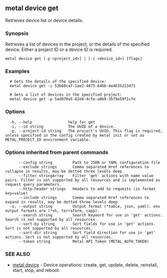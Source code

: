 ## metal device get

Retrieves device list or device details.

### Synopsis

Retrieves a list of devices in the project, or the details of the specified device. Either a project ID or a device ID is required.

```
metal device get [-p <project_id>] | [-i <device_id>] [flags]
```

### Examples

```
  # Gets the details of the specified device:
  metal device get -i 52b60ca7-1ae2-4875-846b-4e4635223471
  
  # Gets a list of devices in the specified project:
  metal device get -p 5ad070a5-62e8-4cfe-a0b9-3b79e59f1cfe
```

### Options

```
  -h, --help                help for get
  -i, --id string           The UUID of a device.
  -p, --project-id string   The project's UUID. This flag is required, unless specified in the config created by metal init or set as METAL_PROJECT_ID environment variable.
```

### Options inherited from parent commands

```
      --config string         Path to JSON or YAML configuration file
      --exclude strings       Comma separated Href references to collapse in results, may be dotted three levels deep
      --filter stringArray    Filter 'get' actions with name value pairs. Filter is not supported by all resources and is implemented as request query parameters.
      --http-header strings   Headers to add to requests (in format key=value)
      --include strings       Comma separated Href references to expand in results, may be dotted three levels deep
  -o, --output string         Output format (*table, json, yaml). env output formats are (*sh, terraform, capp).
      --search string         Search keyword for use in 'get' actions. Search is not supported by all resources.
      --sort-by string        Sort fields for use in 'get' actions. Sort is not supported by all resources.
      --sort-dir string       Sort field direction for use in 'get' actions. Sort is not supported by all resources.
      --token string          Metal API Token (METAL_AUTH_TOKEN)
```

### SEE ALSO

* [metal device](metal_device.md)	 - Device operations: create, get, update, delete, reinstall, start, stop, and reboot.

